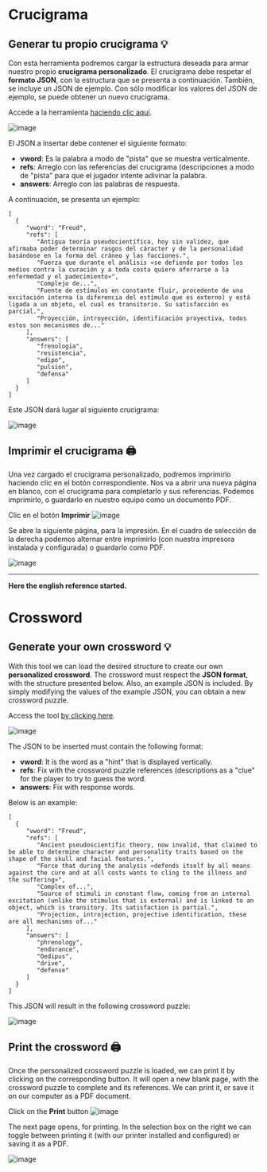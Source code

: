 # Crucigrama
## **Generar tu propio crucigrama** 💡

Con esta herramienta podremos cargar la estructura deseada para armar nuestro propio **crucigrama personalizado**. El crucigrama debe respetar el **formato JSON**, con la estructura que se presenta a continuación. También, se incluye un JSON de ejemplo. Con sólo modificar los valores del JSON de ejemplo, se puede obtener un nuevo crucigrama.

Accede a la herramienta [haciendo clic aquí](https://m0nt4ld0.github.io/crucigrama/).

![image](https://github.com/user-attachments/assets/d6b948e3-97ff-4738-8f10-0515ac57b297)

El JSON a insertar debe contener el siguiente formato:

- **vword**: Es la palabra a modo de "pista" que se muestra verticalmente.
- **refs**: Arreglo con las referencias del crucigrama (descripciones a modo de "pista" para que el jugador intente adivinar la palabra.
- **answers**: Arreglo con las palabras de respuesta.

A continuación, se presenta un ejemplo:

```
[
  {
     "vword": "Freud",
     "refs": [
        "Antigua teoría pseudocientífica, hoy sin validez, que afirmaba poder determinar rasgos del cáracter y de la personalidad basándose en la forma del cráneo y las facciones.",
        "Fuerza que durante el análisis «se defiende por todos los medios contra la curación y a toda costa quiere aferrarse a la enfermedad y el padecimiento»",
        "Complejo de...",
        "Fuente de estímulos en constante fluir, procedente de una excitación interna (a diferencia del estímulo que es externo) y está ligada a un objeto, el cual es transitorio. Su satisfacción es parcial.",
        "Proyección, introyección, identificación proyectiva, todos estos son mecanismos de..."
     ],
     "answers": [
        "frenologia",
        "resistencia",
        "edipo",
        "pulsion",
        "defensa"       
     ]
  }
]
```
Este JSON dará lugar al siguiente crucigrama:

![image](https://github.com/user-attachments/assets/c9478e37-1f0a-4a0e-9260-5c45e713d6e3)

## **Imprimir el crucigrama** 🖨️
Una vez cargado el crucigrama personalizado, podremos imprimirlo haciendo clic en el botón correspondiente. Nos va a abrir una nueva página en blanco, con el crucigrama para completarlo y sus referencias. Podemos imprimirlo, o guardarlo en nuestro equipo como un documento PDF.

Clic en el botón **Imprimir**
![image](https://github.com/user-attachments/assets/e7f20174-c0e0-4fe5-b842-3612a6768fd7)

Se abre la siguiente página, para la impresión. En el cuadro de selección de la derecha podemos alternar entre imprimirlo (con nuestra impresora instalada y configurada) o guardarlo como PDF.

![image](https://github.com/user-attachments/assets/12a88238-b609-42be-a203-69f1f96f4de0)

---
**Here the english reference started.**

# Crossword
## **Generate your own crossword** 💡

With this tool we can load the desired structure to create our own **personalized crossword**. The crossword must respect the **JSON format**, with the structure presented below. Also, an example JSON is included. By simply modifying the values ​​of the example JSON, you can obtain a new crossword puzzle.

Access the tool [by clicking here](https://m0nt4ld0.github.io/crucigrama/).

![image](https://github.com/user-attachments/assets/d6b948e3-97ff-4738-8f10-0515ac57b297)

The JSON to be inserted must contain the following format:

- **vword**: It is the word as a "hint" that is displayed vertically.
- **refs**: Fix with the crossword puzzle references (descriptions as a "clue" for the player to try to guess the word.
- **answers**: Fix with response words.

Below is an example:

```
[
  {
     "vword": "Freud",
     "refs": [
        "Ancient pseudoscientific theory, now invalid, that claimed to be able to determine character and personality traits based on the shape of the skull and facial features.",
        "Force that during the analysis «defends itself by all means against the cure and at all costs wants to cling to the illness and the suffering»",
        "Complex of...",
        "Source of stimuli in constant flow, coming from an internal excitation (unlike the stimulus that is external) and is linked to an object, which is transitory. Its satisfaction is partial.",
        "Projection, introjection, projective identification, these are all mechanisms of..."
     ],
     "answers": [
        "phrenology",
        "endurance",
        "Oedipus",
        "drive",
        "defense"       
     ]
  }
]
```
This JSON will result in the following crossword puzzle:

![image](https://github.com/user-attachments/assets/c9478e37-1f0a-4a0e-9260-5c45e713d6e3)

## **Print the crossword** 🖨️
Once the personalized crossword puzzle is loaded, we can print it by clicking on the corresponding button. It will open a new blank page, with the crossword puzzle to complete and its references. We can print it, or save it on our computer as a PDF document.

Click on the **Print** button
![image](https://github.com/user-attachments/assets/e7f20174-c0e0-4fe5-b842-3612a6768fd7)

The next page opens, for printing. In the selection box on the right we can toggle between printing it (with our printer installed and configured) or saving it as a PDF.

![image](https://github.com/user-attachments/assets/12a88238-b609-42be-a203-69f1f96f4de0)
